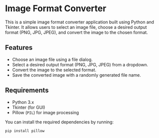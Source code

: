 # Image Format Converter

This is a simple image format converter application built using Python and Tkinter. It allows users to select an image file, choose a desired output format (PNG, JPG, JPEG), and convert the image to the chosen format.

## Features

- Choose an image file using a file dialog.
- Select a desired output format (PNG, JPG, JPEG) from a dropdown.
- Convert the image to the selected format.
- Save the converted image with a randomly generated file name.

## Requirements

- Python 3.x
- Tkinter (for GUI)
- Pillow (`PIL`) for image processing

You can install the required dependencies by running:

```bash
pip install pillow
